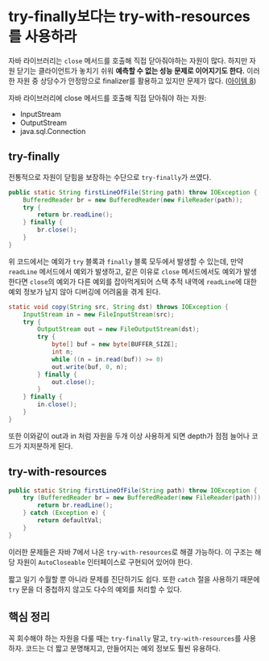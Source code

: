 # try-finally보다는 try-with-resources를 사용하라

자바 라이브러리는 `close` 메서드를 호출해 직접 닫아줘야하는 자원이 많다. 하지만 자원 닫기는 클라이언트가 놓치기 쉬워 **예측할 수 없는 성능 문제로 이어지기도 한다.** 이러한 자원 중 상당수가 안정망으로 finalizer를 활용하고 있지만 문제가 많다. ([아이템 8](https://github.com/javabara/effective-java/blob/main/2/8.md))

자바 라이브러리에 close 메서드를 호출해 직접 닫아줘야 하는 자원:

- InputStream
- OutputStream
- java.sql.Connection

## try-finally
전통적으로 자원이 닫힘을 보장하는 수단으로 `try-finally`가 쓰였다.

``` java
public static String firstLineOfFile(String path) throw IOException {
    BufferedReader br = new BufferedReader(new FileReader(path));
    try {
        return br.readLine();
    } finally {
        br.close();
    }
}
```

위 코드에서는 예외가 `try` 블록과 `finally` 블록 모두에서 발생할 수 있는데, 만약 `readLine` 메서드에서 예외가 발생하고, 같은 이유로 `close` 메서드에서도 예외가 발생한다면 `close`의 예외가 다른 예외를 잡아먹게되어 스택 추적 내역에 `readLine`에 대한 예외 정보가 남지 않아 디버깅에 어려움을 겪게 된다.

``` java
static void copy(String src, String dst) throws IOException {
	InputStream in = new FileInputStream(src);
	try {
		OutputStream out = new FileOutputStream(dst);
		try {
			byte[] buf = new byte[BUFFER_SIZE];
			int n;
			while ((n = in.read(buf)) >= 0)
			out.write(buf, 0, n);
		} finally {
			out.close();
		}
	} finally {
		in.close();
	}
}
```

또한 이와같이 out과 in 처럼 자원을 두개 이상 사용하게 되면 depth가 점점 늘어나 코드가 지저분하게 된다.

## try-with-resources
``` java
public static String firstLineOfFile(String path) throw IOException {
    try (BufferedReader br = new BufferedReader(new FileReader(path))) {
        return br.readLine();
    } catch (Exception e) {
        return defaultVal;
    }
}
```

이러한 문제들은 자바 7에서 나온 `try-with-resources`로 해결 가능하다. 이 구조는 해당 자원이 `AutoCloseable` 인터페이스로 구현되어 있어야 한다.

짧고 일기 수월할 뿐 아니라 문제를 진단하기도 쉽다. 또한 `catch` 절을 사용하기 때문에 `try` 문을 더 중첩하지 않고도 다수의 예외를 처리할 수 있다.

## 핵심 정리
꼭 회수해야 하는 자원을 다룰 때는 `try-finally` 말고, `try-with-resources`를 사용하자. 코드는 더 짧고 분명해지고, 만들어지는 예외 정보도 훨씬 유용하다.